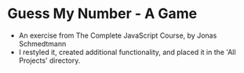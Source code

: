 # Guess My Number - A Game
- An exercise from The Complete JavaScript Course, by Jonas Schmedtmann
- I restyled it, created additional functionality, and placed it in the 'All Projects' directory.
